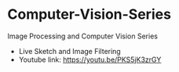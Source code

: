 # Computer-Vision-Series
Image Processing and Computer Vision Series 
- Live Sketch and Image Filtering
- Youtube link: https://youtu.be/PKS5jK3zrGY

